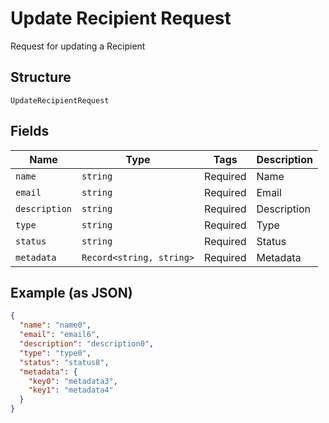 
# Update Recipient Request

Request for updating a Recipient

## Structure

`UpdateRecipientRequest`

## Fields

| Name | Type | Tags | Description |
|  --- | --- | --- | --- |
| `name` | `string` | Required | Name |
| `email` | `string` | Required | Email |
| `description` | `string` | Required | Description |
| `type` | `string` | Required | Type |
| `status` | `string` | Required | Status |
| `metadata` | `Record<string, string>` | Required | Metadata |

## Example (as JSON)

```json
{
  "name": "name0",
  "email": "email6",
  "description": "description0",
  "type": "type0",
  "status": "status8",
  "metadata": {
    "key0": "metadata3",
    "key1": "metadata4"
  }
}
```

